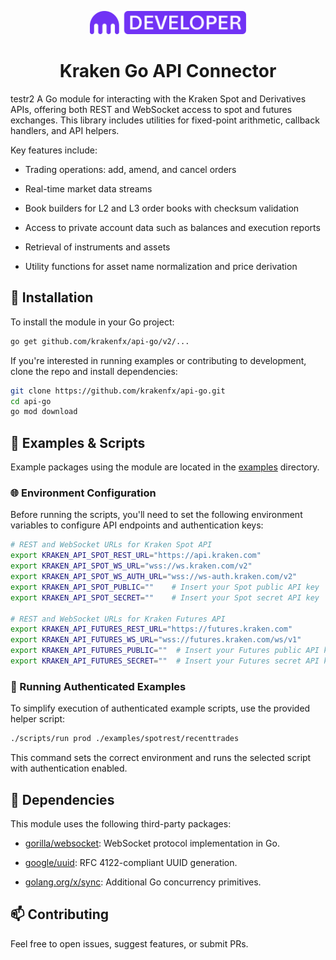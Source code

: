 <p align="center">
    <img src="images/pro_logo_light.svg" width="250" alt="Kraken Logo">
</p>
<h1 align="center">Kraken Go API Connector</h1>
testr2
A Go module for interacting with the Kraken Spot and Derivatives APIs, offering both REST and WebSocket access to spot and futures exchanges. This library includes utilities for fixed-point arithmetic, callback handlers, and API helpers.

Key features include:

* Trading operations: add, amend, and cancel orders

* Real-time market data streams

* Book builders for L2 and L3 order books with checksum validation

* Access to private account data such as balances and execution reports

* Retrieval of instruments and assets

* Utility functions for asset name normalization and price derivation

## 🚀 Installation

To install the module in your Go project:
```bash
go get github.com/krakenfx/api-go/v2/...
```

If you're interested in running examples or contributing to development, clone the repo and install dependencies:

```bash
git clone https://github.com/krakenfx/api-go.git
cd api-go
go mod download
```

## 📂 Examples & Scripts

Example packages using the module are located in the [examples](examples/) directory.

### 🌐 Environment Configuration

Before running the scripts, you'll need to set the following environment variables to configure API endpoints and authentication keys:

```bash
# REST and WebSocket URLs for Kraken Spot API
export KRAKEN_API_SPOT_REST_URL="https://api.kraken.com"
export KRAKEN_API_SPOT_WS_URL="wss://ws.kraken.com/v2"
export KRAKEN_API_SPOT_WS_AUTH_URL="wss://ws-auth.kraken.com/v2"
export KRAKEN_API_SPOT_PUBLIC=""    # Insert your Spot public API key
export KRAKEN_API_SPOT_SECRET=""    # Insert your Spot secret API key

# REST and WebSocket URLs for Kraken Futures API
export KRAKEN_API_FUTURES_REST_URL="https://futures.kraken.com"
export KRAKEN_API_FUTURES_WS_URL="wss://futures.kraken.com/ws/v1"
export KRAKEN_API_FUTURES_PUBLIC=""  # Insert your Futures public API key
export KRAKEN_API_FUTURES_SECRET=""  # Insert your Futures secret API key
```

### 🔐 Running Authenticated Examples

To simplify execution of authenticated example scripts, use the provided helper script:

```bash
./scripts/run prod ./examples/spotrest/recenttrades
```

This command sets the correct environment and runs the selected script with authentication enabled.

## 🧱 Dependencies

This module uses the following third-party packages:

* [gorilla/websocket](https://github.com/gorilla/websocket): WebSocket protocol implementation in Go.

* [google/uuid](https://github.com/google/uuid): RFC 4122-compliant UUID generation.

* [golang.org/x/sync](https://pkg.go.dev/golang.org/x/sync): Additional Go concurrency primitives.

## 📫 Contributing

Feel free to open issues, suggest features, or submit PRs.
